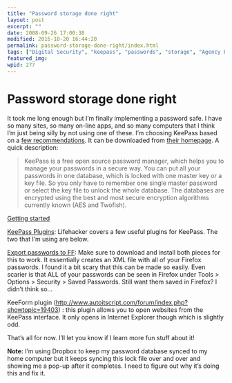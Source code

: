 ```yaml
---
title: "Password storage done right"
layout: post
excerpt: ""
date: 2008-09-26 17:00:38
modified: 2016-10-20 16:44:20
permalink: password-storage-done-right/index.html
tags: ["Digital Security", "keepass", "passwords", "storage", "Agency Process"]
featured_img: 
wpid: 277
---
```


# Password storage done right

It took me long enough but I’m finally implementing a password safe. I have so many sites, so many on-line apps, and so many computers that I think I’m just being silly by not using one of these. I’m choosing KeePass based on a [few recommendations](http://lifehacker.com/5052582/best-of-the-best-the-hive-five-winners). It can be downloaded from [their homepage](http://keepass.info/). A quick description:

> KeePass is a free open source password manager, which helps you to manage your passwords in a secure way. You can put all your passwords in one database, which is locked with one master key or a key file. So you only have to remember one single master password or select the key file to unlock the whole database. The databases are encrypted using the best and most secure encryption algorithms currently known (AES and Twofish).

[Getting started](http://lifehacker.com/software/top/geek-to-live--securely-track-your-passwords-184774.php)

[KeePass Plugins](http://lifehacker.com/5046988/eight-best-keepass-plug+ins-to-master-your-passwords): Lifehacker covers a few useful plugins for KeePass. The two that I’m using are below.

[Export passwords to FF](http://www.mccreath.org.uk/Article/ClockWork-FireFox-to-KeePass-Converter_8.aspx): Make sure to download and install both pieces for this to work. It essentially creates an XML file with all of your Firefox passwords. I found it a bit scary that this can be made so easily. Even scarier is that ALL of your passwords can be seen in Firefox under Tools &gt; Options &gt; Security &gt; Saved Passwords. Still want them saved in Firefox? I didn’t think so…

KeeForm plugin (http://www.autoitscript.com/forum/index.php?showtopic=19403) : this plugin allows you to open websites from the KeePass interface. It only opens in Internet Explorer though which is slightly odd.

That’s all for now. I’ll let you know if I learn more fun stuff about it!

**Note:** I’m using Dropbox to keep my password database synced to my home computer but it keeps syncing this lock file over and over and showing me a pop-up after it completes. I need to figure out why it’s doing this and fix it.